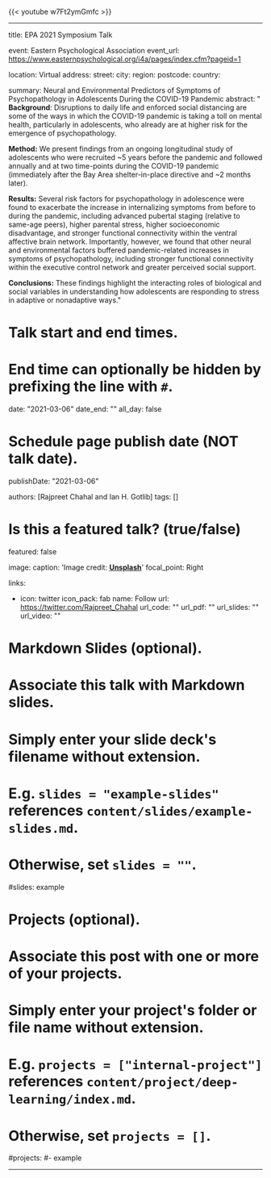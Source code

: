 {{< youtube w7Ft2ymGmfc >}}

---
title: EPA 2021 Symposium Talk

event: Eastern Psychological Association
event_url: https://www.easternpsychological.org/i4a/pages/index.cfm?pageid=1

location: Virtual
address:
  street: 
  city: 
  region: 
  postcode: 
  country: 

summary: Neural and Environmental Predictors of Symptoms of Psychopathology in Adolescents During the COVID-19 Pandemic
abstract: " **Background**: 
Disruptions to daily life and enforced social distancing are some of the ways in which the COVID-19 pandemic is taking a toll on mental health, particularly in adolescents, who already are at higher risk for the emergence of psychopathology.


**Method:**
We present findings from an ongoing longitudinal study of adolescents who were recruited ~5 years before the pandemic and followed annually and at two time-points during the COVID-19 pandemic (immediately after the Bay Area shelter-in-place directive and ~2 months later).


**Results:**
Several risk factors for psychopathology in adolescence were found to exacerbate the increase in internalizing symptoms from before to during the pandemic, including advanced pubertal staging (relative to same-age peers), higher parental stress, higher socioeconomic disadvantage, and stronger functional connectivity within the ventral affective brain network. Importantly, however, we found that other neural and environmental factors buffered pandemic-related increases in symptoms of psychopathology, including stronger functional connectivity within the executive control network and greater perceived social support.


**Conclusions:**
These findings highlight the interacting roles of biological and social variables in understanding how adolescents are responding to stress in adaptive or nonadaptive ways."

# Talk start and end times.
#   End time can optionally be hidden by prefixing the line with `#`.
date: "2021-03-06"
date_end: ""
all_day: false

# Schedule page publish date (NOT talk date).
publishDate: "2021-03-06"

authors: [Rajpreet Chahal and Ian H. Gotlib]
tags: []

# Is this a featured talk? (true/false)
featured: false

image:
  caption: 'Image credit: [**Unsplash**](https://unsplash.com/photos/bzdhc5b3Bxs)'
  focal_point: Right



links:
- icon: twitter
  icon_pack: fab
  name: Follow
  url: https://twitter.com/Rajpreet_Chahal
url_code: ""
url_pdf: ""
url_slides: ""
url_video: ""


# Markdown Slides (optional).
#   Associate this talk with Markdown slides.
#   Simply enter your slide deck's filename without extension.
#   E.g. `slides = "example-slides"` references `content/slides/example-slides.md`.
#   Otherwise, set `slides = ""`.
#slides: example

# Projects (optional).
#   Associate this post with one or more of your projects.
#   Simply enter your project's folder or file name without extension.
#   E.g. `projects = ["internal-project"]` references `content/project/deep-learning/index.md`.
#   Otherwise, set `projects = []`.
#projects:
#- example



---

